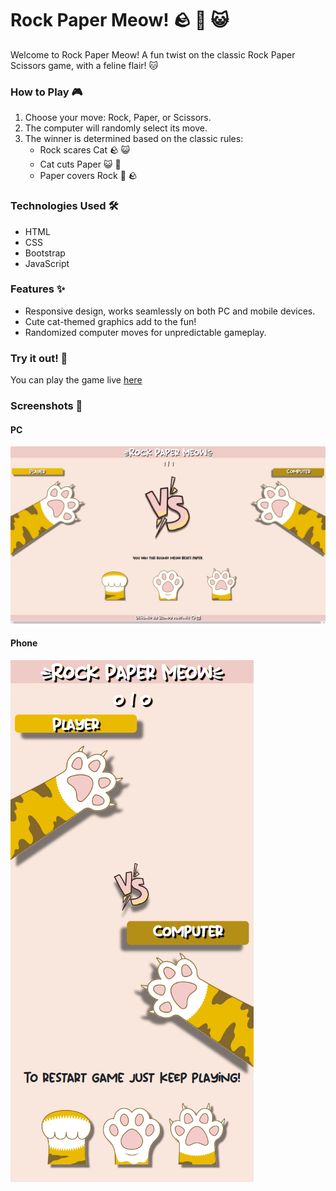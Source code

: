# Rock Paper Meow! 🪨 📄 😺

Welcome to Rock Paper Meow! A fun twist on the classic Rock Paper Scissors game, with a feline flair! 🐱

### How to Play 🎮

1. Choose your move: Rock, Paper, or Scissors.
2. The computer will randomly select its move.
3. The winner is determined based on the classic rules:
    - Rock scares Cat 🪨 😺
    - Cat cuts Paper 😺 📄
    - Paper covers Rock 📄 🪨

### Technologies Used 🛠️

- HTML
- CSS
- Bootstrap
- JavaScript

### Features ✨

- Responsive design, works seamlessly on both PC and mobile devices.
- Cute cat-themed graphics add to the fun!
- Randomized computer moves for unpredictable gameplay.

### Try it out! 🚀

You can play the game live [here](https://blondymartinez.github.io/RockPaperMeow/)

### Screenshots 📸

#### PC
![PC Screenshot](screenshots/pc.png)

#### Phone
![Mobile Screenshot](screenshots/phone.png)
